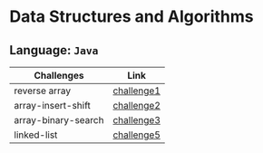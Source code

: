 # Data Structures and Algorithms

## Language: `Java`

| Challenges  |      Link     | 
|----------|:-------------:|
| reverse array |[challenge1](https://github.com/Marahmusleh/data-structures-and-algorithms/blob/main/java/arrayReverse1/README.md)| 
|array-insert-shift | [challenge2](https://github.com/Marahmusleh/data-structures-and-algorithms/blob/main/java/arrayInsertShift/README.md)| 
|array-binary-search|[challenge3](https://github.com/Marahmusleh/data-structures-and-algorithms/blob/main/java/array-binary-search/README.md)|
|linked-list|[challenge5](https://github.com/Marahmusleh/data-structures-and-algorithms/blob/main/java/linked-list/README.md)|
 